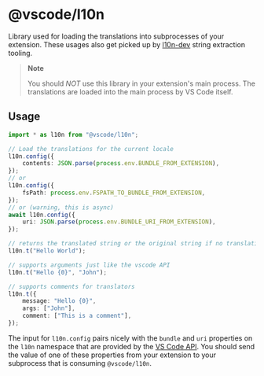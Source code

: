 # @vscode/l10n

Library used for loading the translations into subprocesses of your extension.
These usages also get picked up by
[l10n-dev](https://github.com/microsoft/vscode-l10n/tree/main/l10n-dev) string
extraction tooling.

> **Note**
>
> You should _NOT_ use this library in your extension's main process. The
> translations are loaded into the main process by VS Code itself.

## Usage

```typescript
import * as l10n from "@vscode/l10n";

// Load the translations for the current locale
l10n.config({
	contents: JSON.parse(process.env.BUNDLE_FROM_EXTENSION),
});
// or
l10n.config({
	fsPath: process.env.FSPATH_TO_BUNDLE_FROM_EXTENSION,
});
// or (warning, this is async)
await l10n.config({
	uri: JSON.parse(process.env.BUNDLE_URI_FROM_EXTENSION),
});

// returns the translated string or the original string if no translation is available
l10n.t("Hello World");

// supports arguments just like the vscode API
l10n.t("Hello {0}", "John");

// supports comments for translators
l10n.t({
	message: "Hello {0}",
	args: ["John"],
	comment: ["This is a comment"],
});
```

The input for `l10n.config` pairs nicely with the `bundle` and `uri` properties
on the `l10n` namespace that are provided by the
[VS Code API](https://code.visualstudio.com/api/references/vscode-api#l10n). You
should send the value of one of these properties from your extension to your
subprocess that is consuming `@vscode/l10n`.
